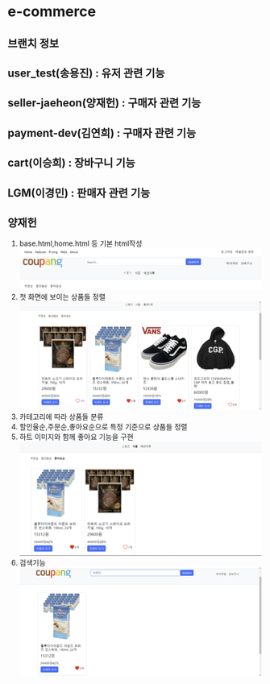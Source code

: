 # e-commerce
## 브랜치 정보
## user_test(송용진) : 유저 관련 기능
## seller-jaeheon(양재헌) : 구매자 관련 기능
## payment-dev(김연희) : 구매자 관련 기능
## cart(이승희) : 장바구니 기능
## LGM(이경민) : 판매자 관련 기능

## 양재헌
1. base.html,home.html 등 기본 html작성
![대체 텍스트](ReadmeImages\site_sample1.png)
2. 첫 화면에 보이는 상품들 정렬
![대체 텍스트](ReadmeImages\site_sample3.png)
3. 카테고리에 따라 상품들 분류
4. 할인율순,주문순,좋아요순으로 특정 기준으로 상품들 정렬
5. 하트 이미지와 함께 좋아요 기능을 구현
![대체 텍스트](ReadmeImages\site_sample2.png)
6. 검색기능
![대체 텍스트](ReadmeImages\site_sample4.png)
